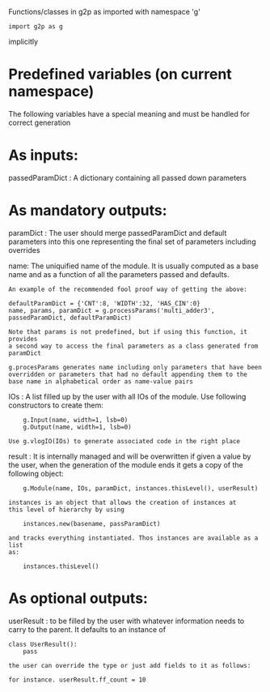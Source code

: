 
Functions/classes in g2p as imported with namespace 'g'

    import g2p as g

implicitly


# Predefined variables (on current namespace)

The following variables have a special meaning and must be handled for
correct generation

As inputs:
==============================================================================

passedParamDict : 
    A dictionary containing all passed down parameters


As mandatory outputs:
==============================================================================

paramDict : 
    The user should merge passedParamDict and default parameters
    into this one representing the final set of parameters including
    overrides

name: 
    The uniquified name of the module. It is usually computed as a base name
    and as a function of all the parameters passed and defaults.

    An example of the recommended fool proof way of getting the above:

    defaultParamDict = {'CNT':8, 'WIDTH':32, 'HAS_CIN':0}
    name, params, paramDict = g.processParams('multi_adder3', passedParamDict, defaultParamDict)

    Note that params is not predefined, but if using this function, it provides
    a second way to access the final parameters as a class generated from paramDict

    g.procesParams generates name including only parameters that have been
    overridden or parameters that had no default appending them to the 
    base name in alphabetical order as name-value pairs


IOs : 
    A list filled up by the user with all IOs of the module. Use following
    constructors to create them:

        g.Input(name, width=1, lsb=0)
        g.Output(name, width=1, lsb=0)

    Use g.vlogIO(IOs) to generate associated code in the right place


result : 
    It is internally managed and will be overwritten if given a value by the
    user, when the generation of the module ends it gets a copy of the 
    following object:

        g.Module(name, IOs, paramDict, instances.thisLevel(), userResult)

    instances is an object that allows the creation of instances at 
    this level of hierarchy by using
    
        instances.new(basename, passParamDict)
    
    and tracks everything instantiated. Thos instances are available as a list
    as:

        instances.thisLevel()

As optional outputs:
==============================================================================

userResult : to be filled by the user with whatever information needs
    to carry to the parent. It defaults to an instance of

    class UserResult():
        pass

    the user can override the type or just add fields to it as follows:

    for instance. userResult.ff_count = 10


